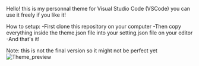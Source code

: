 Hello!
this is my personnal theme for Visual Studio Code (VSCode)
you can use it freely if you like it!

How to setup:
-First clone this repository on your computer
-Then copy everything inside the theme.json file into your setting.json file on your editor
-And that's it!

Note: this is not the final version so it might not be perfect yet
![Theme_preview](https://user-images.githubusercontent.com/106308952/227448288-62007507-40f3-477e-bd8f-e140e1c6838f.png)
